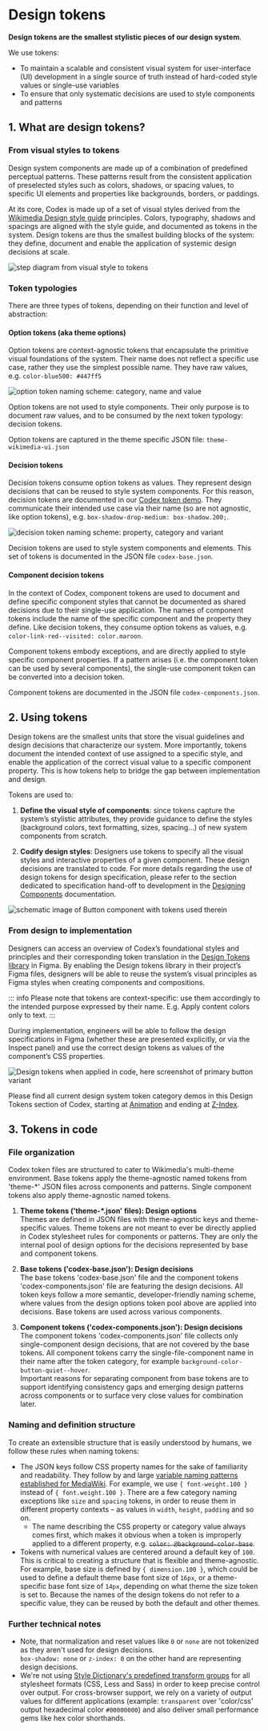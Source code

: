 # Design tokens

**Design tokens are the smallest stylistic pieces of our design system**.

We use tokens:
- To maintain a scalable and consistent visual system for user-interface (UI) development in a
  single source of truth instead of hard-coded style values or single-use variables
- To ensure that only systematic decisions are used to style components and patterns

## 1. What are design tokens?
### From visual styles to tokens
Design system components are made up of a combination of predefined perceptual patterns. These patterns result from the consistent application of preselected styles such as colors, shadows, or spacing values, to specific UI elements and properties like backgrounds, borders, or paddings.

At its core, Codex is made up of a set of visual styles derived from the [Wikimedia Design style guide](https://design.wikimedia.org/style-guide/visual-style.html) principles. Colors, typography, shadows and spacings are aligned with the style guide, and documented as tokens in the system. Design tokens are thus the smallest building blocks of the system: they define, document and enable the application of systemic design decisions at scale.

![step diagram from visual style to tokens](../assets/design-tokens-overview/what-are-design-tokens-from-visual-styles-to-tokens.png)

### Token typologies

There are three types of tokens, depending on their function and level of abstraction:

#### Option tokens (aka theme options)
Option tokens are context-agnostic tokens that encapsulate the primitive visual foundations of the system. Their name does not reflect a specific use case, rather they use the simplest possible name. They have raw values, e.g. `color-blue500: #447ff5`

![option token naming scheme: category, name and value](../assets/design-tokens-overview/what-are-design-tokens-option-token.png)

Option tokens are not used to style components. Their only purpose is to document raw values, and to be consumed by the next token typology: decision tokens.

Option tokens are captured in the theme specific JSON file: `theme-wikimedia-ui.json`

#### Decision tokens

Decision tokens consume option tokens as values. They represent design decisions that can be reused to style system components. For this reason, decision tokens are documented in our [Codex token demo](./color.md). They communicate their intended use case via their name (so are not agnostic, like option tokens), e.g. `box-shadow-drop-medium: box-shadow.200;`.

![decision token naming scheme: property, category and variant](../assets/design-tokens-overview/what-are-design-tokens-decision-token.png)

Decision tokens are used to style system components and elements. This set of tokens is documented in the JSON file `codex-base.json`.

#### Component decision tokens
In the context of Codex, component tokens are used to document and define specific component styles that cannot be documented as shared decisions due to their single-use application. The names of component tokens include the name of the specific component and the property they define. Like decision tokens, they consume option tokens as values, e.g. `color-link-red--visited: color.maroon`.

Component tokens embody exceptions, and are directly applied to style specific component properties. If a pattern arises (i.e. the component token can be used by several components), the  single-use component token can be converted into a decision token.

Component tokens are documented in the JSON file `codex-components.json`.

## 2. Using tokens
Design tokens are the smallest units that store the visual guidelines and design decisions that characterize our system. More importantly, tokens document the intended context of use assigned to a specific style, and enable the application of the correct visual value to a specific component property. This is how tokens help to bridge the gap between implementation and design.

<div class="cdx-docs-col cdx-docs-col-start cdx-docs-col-m">

Tokens are used to:

1. **Define the visual style of components**: since tokens capture the system’s stylistic
attributes, they provide guidance to define the styles (background colors, text
formatting, sizes, spacing…) of new system components from scratch.

2. **Codify design styles**: Designers use tokens to specify all the visual styles and interactive
properties of a given component. These design decisions are translated to code. For more details
regarding the use of design tokens for design specification, please refer to the section dedicated
to specification hand-off to development in the [Designing Components](../contributing/designing-new-components.md) documentation.

</div>
<div class="cdx-docs-col cdx-docs-col-end cdx-docs-col-m">

![schematic image of Button component with tokens used therein](../assets/design-tokens-overview/using-tokens.png)
</div>

### From design to implementation
Designers can access an overview of Codex’s foundational styles and principles and their corresponding token translation in the [Design Tokens library](https://www.figma.com/file/mRvSsFD2Kwh8AZNjlx7rIl/✨-Design-Tokens-[WIP]?node-id=1%3A119) in Figma. By enabling the Design tokens library in their project’s Figma files, designers will be able to reuse the system’s visual principles as Figma styles when creating components and compositions.

::: info
Please note that tokens are context-specific: use them accordingly to the intended purpose expressed by their name. E.g. Apply content colors only to text.
:::

During implementation, engineers will be able to follow the design specifications in Figma (whether these are presented explicitly, or via the Inspect panel) and use the correct design tokens as values of the component’s CSS properties.

![Design tokens when applied in code, here screenshot of primary button variant](../assets/design-tokens-overview/using-tokens-code.png)

Please find all current design system token category demos in this Design Tokens section of Codex, starting at [Animation](animation.md) and ending at [Z-Index](z-index.md).

## 3. Tokens in code
### File organization
Codex token files are structured to cater to Wikimedia's multi-theme environment. Base tokens apply
the theme-agnostic named tokens from 'theme-*' JSON files across components and patterns. Single
component tokens also apply theme-agnostic named tokens.

1. **Theme tokens ('theme-*.json' files): Design options**<br>
Themes are defined in JSON files with theme-agnostic keys and theme-specific values.
Theme tokens are not meant to ever be directly applied in Codex stylesheet rules for components or
patterns. They are only the internal pool of design options for the decisions represented by base
and component tokens.

2. **Base tokens ('codex-base.json'): Design decisions**<br>
The base tokens 'codex-base.json' file and the component tokens 'codex-components.json' file are
featuring the design decisions. All token keys follow a more semantic, developer-friendly naming
scheme, where values from the design options token pool above are applied into decisions. Base
tokens are used across various components.

3. **Component tokens ('codex-components.json'): Design decisions**<br>
The component tokens 'codex-components.json' file collects only single-component design decisions,
that are not covered by the base tokens. All component tokens carry the single-file-component name
in their name after the token category, for example `background-color-button-quiet--hover`.<br>
Important reasons for separating component from base tokens are to support identifying consistency
gaps and emerging design patterns across components or to surface very close values for
combination later.

### Naming and definition structure
To create an extensible structure that is easily understood by humans, we follow these rules when
naming tokens:

- The JSON keys follow CSS property names for the sake of familiarity and readability. They follow
by and large [variable naming patterns established for MediaWiki](https://www.mediawiki.org/wiki/Manual:Coding_conventions/CSS#Variable_naming). For example, we use `{ font-weight.100 }`
instead of `{ font.weight.100 }`. There are a few category naming exceptions like `size` and
`spacing` tokens, in order to reuse them in different property contexts – as values in `width`,
`height`, `padding` and so on.
  - The name describing the CSS property or category value always comes first, which makes it obvious
when a token is improperly applied to a different property, e.g. ~~`color: @background-color-base`~~.
- Tokens with numerical values are centered around a default key of `100`. This is critical to
creating a structure that is flexible and theme-agnostic. For example, base size is defined by
`{ dimension.100 }`, which could be used to define a default theme base font size of
`16px`, or a theme-specific base font size of `14px`, depending on what theme the size token is set
to. Because the names of the design tokens do not refer to a specific value, they can be reused by
both the default and other themes.

### Further technical notes
- Note, that normalization and reset values like `0` or `none` are not tokenized as they aren't used
for design decisions.<br>
`box-shadow: none` or `z-index: 0` on the other hand are representing design decisions.
- We're not using [Style Dictionary's predefined transform groups](https://github.com/amzn/style-dictionary/blob/main/docs/transform_groups.md) for all stylesheet formats (CSS, Less
and Sass) in order to keep precise control over output. For cross-browser support, we rely on a
variety of output values for different applications (example: `transparent` over 'color/css' output
hexadecimal color `#00000000`) and also deliver small performance gems like hex color shorthands.
